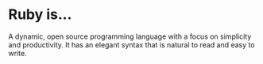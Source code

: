 # Ruby is...

A dynamic, open source programming language with a focus on simplicity and productivity. It has an elegant syntax that is natural to read and easy to write.
